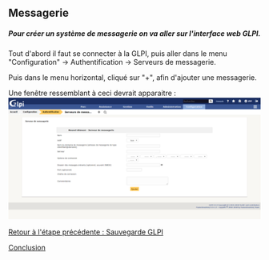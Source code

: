 ## Messagerie

##### Pour créer un système de messagerie on va aller sur l'interface web GLPI. 

Tout d'abord il faut se connecter à la GLPI, puis aller dans le menu "Configuration" -> Authentification -> Serveurs de messagerie.

Puis dans le menu horizontal, cliqué sur "+", afin d'ajouter une messagerie.

Une fenêtre ressemblant à ceci devrait apparaitre :
![](https://github.com/kevinguyodo/Linux-deuxieme-annee/blob/main/TP1/IMG/Messagerie_1.PNG)

[Retour à l'étape précédente : Sauvegarde GLPI](https://github.com/kevinguyodo/Linux-deuxieme-annee/blob/main/TP1/Sauvegarde%20GLPI.md)

[Conclusion](https://github.com/kevinguyodo/Linux-deuxieme-annee/blob/main/TP1/Conclusion.md)
